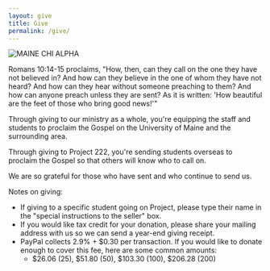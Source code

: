 ```yaml
---
layout: give
title: Give
permalink: /give/
---
```


<img src="{{ site.url }}/images/give.jpg" class="img-fluid" alt="MAINE CHI ALPHA">

Romans 10:14-15 proclaims, "How, then, can they call on the one they have not believed in? And how can they believe in the one of whom they have not heard? And how can they hear without someone preaching to them? And how can anyone preach unless they are sent? As it is written: 'How beautiful are the feet of those who bring good news!'"


Through giving to our ministry as a whole, you're equipping the staff and students to proclaim the Gospel on the University of Maine and the surrounding area.


Through giving to Project 222, you're sending students overseas to proclaim the Gospel so that others will know who to call on.


We are so grateful for those who have sent and who continue to send us.
 

Notes on giving:
 
- If giving to a specific student going on Project, please type their name in the "special instructions to the seller" box.
- If you would like tax credit for your donation, please share your mailing address with us so we can send a year-end giving receipt.
- PayPal collects 2.9% + $0.30 per transaction. If you would like to donate enough to cover this fee, here are some common amounts:
  - $26.06 (25), $51.80 (50), $103.30 (100), $206.28 (200)
